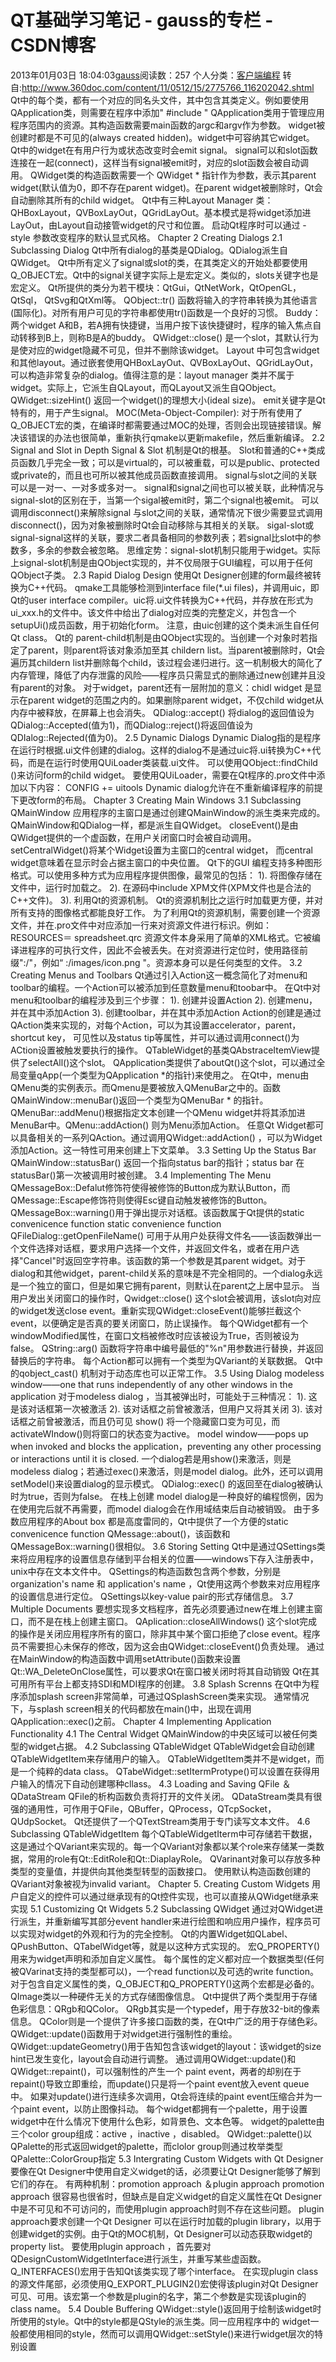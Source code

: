 # QT基础学习笔记 - gauss的专栏 - CSDN博客
2013年01月03日 18:04:03[gauss](https://me.csdn.net/mathlmx)阅读数：257
个人分类：[客户端编程](https://blog.csdn.net/mathlmx/article/category/944323)
转自:http://www.360doc.com/content/11/0512/15/2775766_116202042.shtml
Qt中的每个类，都有一个对应的同名头文件，其中包含其类定义。例如要使用QApplication类，则需要在程序中添加" #include <QApplication>"
QApplication类用于管理应用程序范围内的资源。其构造函数需要main函数的argc和argv作为参数。
widget被创建时都是不可见的(always created hidden)。widget中可容纳其它widget。
Qt中的widget在有用户行为或状态改变时会emit signal。 signal可以和slot函数连接在一起(connect)，这样当有signal被emit时，对应的slot函数会被自动调用。
QWidget类的构造函数需要一个 QWidget * 指针作为参数，表示其parent widget(默认值为0，即不存在parent widget)。在parent widget被删除时，Qt会自动删除其所有的child widget。
Qt中有三种Layout Manager 类： QHBoxLayout，QVBoxLayOut，QGridLayOut。基本模式是将widget添加进LayOut，由Layout自动接管widget的尺寸和位置。
启动Qt程序时可以通过 -style 参数改变程序的默认显式风格。
Chapter 2 Creating Dialogs
2.1 Subclassing Dialog
Qt中所有dialog的基类是QDialog。QDialog派生自QWidget。
Qt中所有定义了signal或slot的类，在其类定义的开始处都要使用Q_OBJECT宏。Qt中的signal关键字实际上是宏定义。类似的，slots关键字也是宏定义。
Qt所提供的类分为若干模块：QtGui，QtNetWork，QtOpenGL，QtSql， QtSvg和QtXml等。
QObject::tr() 函数将输入的字符串转换为其他语言(国际化)。对所有用户可见的字符串都使用tr()函数是一个良好的习惯。
Buddy：两个widget A和B，若A拥有快捷键，当用户按下该快捷键时，程序的输入焦点自动转移到B上，则称B是A的buddy。
QWidget::close() 是一个slot，其默认行为是使对应的widget隐藏不可见，但并不删除该widget。
Layout 中可包含widget和其他layout。通过嵌套使用QHBoxLayOut、QVBoxLayOut、QGridLayOut，可以构造非常复杂的dialog。值得注意的是：layout manager 类并不属于widget。实际上，它派生自QLayout，而QLayout又派生自QObject。
QWidget::sizeHint() 返回一个widget()的理想大小(ideal size)。
emit关键字是Qt特有的，用于产生signal。
MOC(Meta-Object-Compiler): 对于所有使用了Q_OBJECT宏的类，在编译时都需要通过MOC的处理，否则会出现链接错误。解决该错误的办法也很简单，重新执行qmake以更新makefile，然后重新编译。
2.2 Signal and Slot in Depth
Signal & Slot 机制是Qt的根基。
Slot和普通的C++类成员函数几乎完全一致；可以是virtual的，可以被重载，可以是public、protected或private的，而且也可所以被其他成员函数直接调用。
signal与slot之间的关联可以是一对一、一对多或多对一。
signal和signal之间也可以被关联，此种情况与signal-slot的区别在于，当第一个sigal被emit时，第二个signal也被emit。
可以调用disconnect()来解除signal 与slot之间的关联，通常情况下很少需要显式调用disconnect()，因为对象被删除时Qt会自动移除与其相关的关联。
sigal-slot或signal-signal这样的关联，要求二者具备相同的参数列表；若signal比slot中的参数多，多余的参数会被忽略。
思维定势：signal-slot机制只能用于widget。实际上signal-slot机制是由QObject实现的，并不仅局限于GUI编程，可以用于任何QObject子类。
2.3 Rapid Dialog Design
使用Qt Designer创建的form最终被转换为C++代码。
qmake工具能够检测到interface file(*.ui files)，并调用uic，即Qt的user interface compiler。uic将.ui文件转换为C++代码，并存放在形式为ui_xxx.h的文件中。该文件中给出了dialog对应类的完整定义，并包含一个 setupUi()成员函数，用于初始化form。
注意，由uic创建的这个类未派生自任何Qt class。
Qt的 parent-child机制是由QObject实现的。当创建一个对象时若指定了parent，则parent将该对象添加至其 childern list。当parent被删除时，Qt会遍历其childern list并删除每个child，该过程会递归进行。这一机制极大的简化了内存管理，降低了内存泄露的风险——程序员只需显式的删除通过new创建并且没有parent的对象。
对于widget，parent还有一层附加的意义：chidl widget 是显示在parent widget的范围之内的。如果删除parent widget，不仅child widget从内存中被释放，在屏幕上也会消失。
QDialog::accept() 将dialog的返回值设为QDialog::Accepted(值为1)，而QDialog::reject()将返回值设为QDIalog::Rejected(值为0)。
2.5 Dynamic Dialogs
Dynamic Dialog指的是程序在运行时根据.ui文件创建的dialog。这样的dialog不是通过uic将.ui转换为C++代码，而是在运行时使用QUiLoader类装载.ui文件。
可以使用QObject::findChild<T> ()来访问form的child widget。
要使用QUiLoader，需要在Qt程序的.pro文件中添加以下内容： CONFIG += uitools
Dynamic dialog允许在不重新编译程序的前提下更改form的布局。
Chapter 3 Creating Main Windows
3.1 Subclassing QMainWindow
应用程序的主窗口是通过创建QMainWindow的派生类来完成的。QMainWindow和QDialog一样，都是派生自QWidget。
closeEvent()是由QWidget提供的一个虚函数，在用户关闭窗口时会被自动调用。
setCentralWidget()将某个Widget设置为主窗口的central widget， 而central widget意味着在显示时会占据主窗口的中央位置。
Qt下的GUI 编程支持多种图形格式。可以使用多种方式为应用程序提供图像，最常见的包括：
1). 将图像存储在文件中，运行时加载之。
2). 在源码中include XPM文件(XPM文件也是合法的C++文件)。
3). 利用Qt的资源机制。
Qt的资源机制比之运行时加载更方便，并对所有支持的图像格式都能良好工作。
为了利用Qt的资源机制，需要创建一个资源文件，并在.pro文件中对应添加一行来对资源文件进行标识。例如：
RESOURCES＝ spreadsheet.qrc
资源文件本身采用了简单的XML格式。它被编译进程序的可执行文件，因此不会被丢失。在对资源进行定位时，使用路径前缀":/"，例如“ :/images/icon.png "。资源本身可以是任何类型的文件。
3.2 Creating Menus and Toolbars
Qt通过引入Action这一概念简化了对menu和toolbar的编程。一个Action可以被添加到任意数量menu和toobar中。
在Qt中对menu和toolbar的编程涉及到三个步骤：
1). 创建并设置Action
2). 创建menu，并在其中添加Action
3). 创建toolbar，并在其中添加Action
Action的创建是通过QAction类来实现的，对每个Action，可以为其设置accelerator，parent，shortcut key， 可见性以及status tip等属性，并可以通过调用connect()为ACtion设置被触发要执行的操作。
QTableWidget的基类QAbstraceItemView提供了selectAll()这个slot。
QApplication类提供了aboutQt()这个slot，可以通过全局变量qApp(一个类型为QApplication *的指针)来使用之。
在Qt中，menu由QMenu类的实例表示。而Qmenu是要被放入QMenuBar之中的。函数QMainWindow::menuBar()返回一个类型为QMenuBar * 的指针。QMenuBar::addMenu()根据指定文本创建一个QMenu widget并将其添加进MenuBar中。QMenu::addAction() 则为Menu添加Action。
任意Qt Widget都可以具备相关的一系列QAction。通过调用QWidget::addAction() ，可以为Widget添加Action。这一特性可用来创建上下文菜单。
3.3 Setting Up the Status Bar
QMainWindow::statusBar() 返回一个指向status bar的指针；status bar 在statusBar()第一次被调用时被创建。
3.4 Implementing The Menu
QMessageBox::Defalut修饰符使得被修饰的Button成为默认Button，而QMessage::Escape修饰符则使得Esc键自动触发被修饰的Button。
QMessageBox::warning()用于弹出提示对话框。该函数属于Qt提供的static convenicence function
static convenience function
QFileDialog::getOpenFileName() 可用于从用户处获得文件名——该函数弹出一个文件选择对话框，要求用户选择一个文件，并返回文件名，或者在用户选择"Cancel"时返回空字符串。该函数的第一个参数是其parent widget。对于dialog和其他widget，parent-child关系的意味是不完全相同的。一个dialog永远是一个独立的窗口，但是如果它拥有parent，则默认在parent之上居中显示。
当用户发出关闭窗口的操作时，Qwidget::close() 这个slot会被调用，该slot向对应的widget发送close event。重新实现QWidget::closeEvent()能够拦截这个event，以便确定是否真的要关闭窗口，防止误操作。
每个QWidget都有一个windowModified属性，在窗口文档被修改时应该被设为True，否则被设为false。
QString::arg() 函数将字符串中编号最低的"%n"用参数进行替换，并返回替换后的字符串。
每个Action都可以拥有一个类型为QVariant的关联数据。
Qt中的qobject_cast<T>() 机制对于动态库也可以正常工作。
3.5 Using Dialog
modeless window——one that runs independently of any other windows in the application
对于modeless dialog ，当其被弹出时，可能处于三种情况：
1). 这是该对话框第一次被激活
2). 该对话框之前曾被激活，但用户又将其关闭
3). 该对话框之前曾被激活，而且仍可见
show() 将一个隐藏窗口变为可见，而activateWIndow()则将窗口的状态变为active。
model window——pops up when invoked and blocks the application，preventing any other processing or interactions until it is closed.
一个dialog若是用show()来激活，则是modeless dialog；若通过exec()来激活，则是model dialog。此外，还可以调用setModel()来设置dialog的显示模式。
QDialog::exec() 的返回至在dialog被确认时为true，否则为false。
在栈上创建 model dialog是一种良好的编程惯例，因为在使用完后就不再需要，而model dialog会在作用域结束后自动被销毁。
由于多数应用程序的About box 都是高度雷同的，Qt中提供了一个方便的static convenicence function QMessage::about()，该函数和QMessageBox::warning()很相似。
3.6 Storing Setting
Qt中是通过QSettings类来将应用程序的设置信息存储到平台相关的位置——windows下存入注册表中，unix中存在文本文件中。
QSettings的构造函数包含两个参数，分别是organization's name 和 application's name ，Qt使用这两个参数来对应用程序的设置信息进行定位。
QSettings以key-value pair的形式存储信息。
3.7 Multiple Documents
要想实现多文档程序，首先必须要通过new在堆上创建主窗口，而不是在栈上创建主窗口。
QAplication::closeAllWindows() 这个slot完成的操作是关闭应用程序所有的窗口，除非其中某个窗口拒绝了close event。程序员不需要担心未保存的修改，因为这会由QWidget::closeEvent()负责处理。
通过在MainWindow的构造函数中调用setAttribute()函数来设置Qt::WA_DeleteOnClose属性，可以要求Qt在窗口被关闭时将其自动销毁
Qt在其可用所有平台上都支持SDI和MDI程序的创建。
3.8 Splash Screnns
在Qt中为程序添加splash screen非常简单，可通过QSplashScreen类来实现。
通常情况下，与splash screen相关的代码都放在main()中，出现在调用QApplication::exec()之前。
Chapter 4 Implementing Application Functionality
4.1 The Central Widget
QMainWindow的中央区域可以被任何类型的widget占据。
4.2 Subclassing QTableWidget
QTableWidget会自动创建QTableWidgetItem来存储用户的输入。
QTableWidgetItem类并不是widget，而是一个纯粹的data class。
QTabeWidget::setItermProtype()可以设置在获得用户输入的情况下自动创建哪种cllass。
4.3 Loading and Saving
QFile ＆ QDataStream
QFile的析构函数负责将打开的文件关闭。
QDataStream类具有很强的通用性，可作用于QFile，QBuffer，QProcess，QTcpSocket，QUdpSocket。
Qt还提供了一个QTextStream类用于专门读写文本文件。
4.6 Subclassing QTableWidgetItem
每个QTableWidgetIterm中可存储若干数据，这是通过个QVariant来实现的。每一个QVariant对象都以某个role来存储某一类数据，常用的role有Qt::EditRole和Qt::DiaplayRole。
QVarinant对象可以存放多种类型的变量值，并提供向其他类型转型的函数接口。
使用默认构造函数创建的QVariant对象被视为invalid variant。
Chapter 5. Creating Custom Widgets
用户自定义的控件可以通过继承现有的Qt控件实现，也可以直接从QWidget继承来实现
5.1 Customizing Qt Widgets
5.2 Subclassing QWidget 
通过对QWidget进行派生，并重新编写其部分event handler来进行绘图和响应用户操作，程序员可以实现对widget的外观和行为的完全控制。
Qt的内置Widget如QLabel、QPushButton、QTabelWidget等，就是以这种方式实现的。
宏Q_PROPERTY()用来为widget声明和添加自定义属性。
每个属性的定义都对应一个数据类型(任何被QVarinat支持的类型都可以)，一个read function以及可选的write function。
对于包含自定义属性的类，Q_OBJECT和Q_PROPERTY()这两个宏都是必备的。
QImage类以一种硬件无关的方式存储图像信息。
Qt中提供了两个类型用于存储色彩信息：QRgb和QColor。
QRgb其实是一个typedef，用于存放32-bit的像素信息。
QColor则是一个提供了许多接口函数的类，在Qt中广泛的用于存储色彩。
QWidget::update()函数用于对widget进行强制性的重绘。
QWidget::updateGeometry()用于告知包含该widget的layout：该widget的size hint已发生变化，layout会自动进行调整。
通过调用QWidget::update()和QWidget::repaint()，可以强制性的产生一个 paint event，两者的却别在于repaint()导致立即重绘，而update()只是将一个paint event放入event queue中。
如果对update()进行连续多次调用，Qt会将连续的paint event压缩合并为一个paint event，以防止图像抖动。
每个widget都拥有一个palette，用于设置widget中在什么情况下使用什么色彩，如背景色、文本色等。
widget的palette由三个color group组成：active ，inactive ，disabled。
QWidget::palette()以QPalette的形式返回widget的palette，而clolor group则通过枚举类型QPalette::ColorGroup指定
5.3 Intergrating Custom Widgets with Qt Designer
要像在Qt Designer中使用自定义widget的话，必须要让Qt Designer能够了解到它们的存在。
有两种机制：promotion approach ＆plugin approach
promotion approach 很容易也很省时，但缺点是自定义widget的自定义属性在Qt Designer中是不可见和不可访问的，而使用plugin approach时则不存在这些问题。
plugin approach要求创建一个Qt Designer 可以在运行时加载的plugin library，以用于创建widget的实例。由于Qt的MOC机制，Qt Designer可以动态获取widget的property list。
要使用plugin approach ，首先要对QDesignCustomWidgetInterface进行派生，并重写某些虚函数。
Q_INTERFACES()宏用于告知Qt该类实现了哪个interface。
在实现plugin class的源文件尾部，必须使用Q_EXPORT_PLUGIN2()宏使得该plugin对Qt Designer可见、可用。该宏第一个参数是plugin的名字，第二个参数是实现该plugin的class name。
5.4 Double Buffering
QWidget::style()返回用于绘制该widget时所使用的style。Qt中的style都是QStyle的派生类。同一应用程序中的 widget一般都使用相同的style，然而可以调用QWidget::setStyle()来进行widget层次的特别设置
